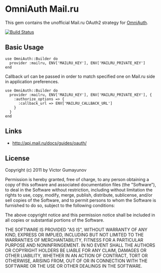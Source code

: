 # OmniAuth Mail.ru

This gem contains the unofficial Mail.ru OAuth2 strategy for [OmniAuth](http://github.com/intridea/omniauth).

[![Build Status](https://secure.travis-ci.org/gumayunov/omniauth-mailru.png)](http://travis-ci.org/gumayunov/omniauth-mailru)

## Basic Usage

    use OmniAuth::Builder do
      provider :mailru, ENV['MAILRU_KEY'], ENV['MAILRU_PRIVATE_KEY']
    end

Callback url can be passed in order to match specified one on Mail.ru side in application preferences.

    use OmniAuth::Builder do
      provider :mailru, ENV['MAILRU_KEY'], ENV['MAILRU_PRIVATE_KEY'], {
        :authorize_options => {
          :callback_url => ENV['MAILRU_CALLBACK_URL']
        }
      }
    end

## Links

* http://api.mail.ru/docs/guides/oauth/

## License

Copyright (c) 2011 by Victor Gumayunov

Permission is hereby granted, free of charge, to any person obtaining a copy of this software and associated documentation files (the "Software"), to deal in the Software without restriction, including without limitation the rights to use, copy, modify, merge, publish, distribute, sublicense, and/or sell copies of the Software, and to permit persons to whom the Software is furnished to do so, subject to the following conditions:

The above copyright notice and this permission notice shall be included in all copies or substantial portions of the Software.

THE SOFTWARE IS PROVIDED "AS IS", WITHOUT WARRANTY OF ANY KIND, EXPRESS OR IMPLIED, INCLUDING BUT NOT LIMITED TO THE WARRANTIES OF MERCHANTABILITY, FITNESS FOR A PARTICULAR PURPOSE AND NONINFRINGEMENT. IN NO EVENT SHALL THE AUTHORS OR COPYRIGHT HOLDERS BE LIABLE FOR ANY CLAIM, DAMAGES OR OTHER LIABILITY, WHETHER IN AN ACTION OF CONTRACT, TORT OR OTHERWISE, ARISING FROM, OUT OF OR IN CONNECTION WITH THE SOFTWARE OR THE USE OR OTHER DEALINGS IN THE SOFTWARE.

